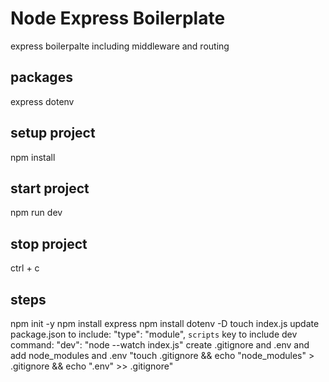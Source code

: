 # Node Express Boilerplate

express boilerpalte including middleware and routing

## packages

express
dotenv

## setup project

npm install

## start project

npm run dev

## stop project

ctrl + c

## steps

npm init -y
npm install express
npm install dotenv -D
touch index.js
update package.json to include:
"type": "module",
`scripts` key to include dev command:
"dev": "node --watch index.js"
create .gitignore and .env and add node_modules and .env
"touch .gitignore && echo "node_modules" > .gitignore && echo ".env" >> .gitignore"
